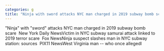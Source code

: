 ```yaml
---
categories: g
title: "Ninja with sword attacks NYC man charged in 2019 subway bomb scare  New York Daily News"
---
```

"Ninja" with "sword" attacks NYC man charged in 2019 subway bomb scare&nbsp;&nbsp;New York Daily NewsVictim in NYC subway samurai attack linked to 2019 terror scare&nbsp;&nbsp;Fox NewsNinja suspect slashes man in NYC subway station: sources&nbsp;&nbsp;PIX11 NewsWest Virginia man -- who once allegedl